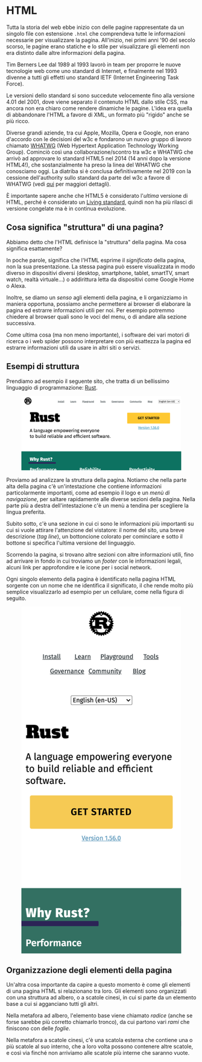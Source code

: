 # HTML

Tutta la storia del web ebbe inizio con delle pagine rappresentate da un singolo file con estensione `.html` che comprendeva tutte le informazioni necessarie per visualizzare la pagina. All'inizio, nei primi anni '90 del secolo scorso, le pagine erano statiche e lo stile per visualizzare gli elementi non era distinto dalle altre informazioni della pagina.

Tim Berners Lee dal 1989 al 1993 lavorò in team per proporre le nuove tecnologie web come uno standard di Internet, e finalmente nel 1993 divenne a tutti gli effetti uno standard IETF (Internet Engineering Task Force).

Le versioni dello standard si sono succedute velocemente fino alla versione 4.01 del 2001, dove viene separato il contenuto HTML dallo stile CSS, ma ancora non era chiaro come rendere dinamiche le pagine. L'idea era quella di abbandonare l'HTML a favore di XML, un formato più "rigido" anche se più ricco.

Diverse grandi aziende, tra cui Apple, Mozilla, Opera e Google, non erano d'accordo con le decisioni del w3c e fondarono un nuovo gruppo di lavoro chiamato [WHATWG](https://whatwg.org/) (Web Hypertext Application Technology Working Group). Cominciò così una collaborazione/scontro tra w3c e WHATWG che arrivò ad approvare lo standard HTML5 nel 2014 (14 anni dopo la versione HTML4!), che sostanzialmente ha preso la linea del WHATWG che conosciamo oggi. La diatriba si è conclusa definitivamente nel 2019 con la cessione dell'authority sullo standard da parte del w3c a favore di WHATWG (vedi [qui](https://html.spec.whatwg.org/#history-2) per maggiori dettagli).

È importante sapere anche che HTML5 è considerato l'_ultima_ versione di HTML, perché è considerato un [Living standard](https://html.spec.whatwg.org/), quindi non ha più rilasci di versione congelate ma è in continua evoluzione.

## Cosa significa "struttura" di una pagina?
Abbiamo detto che l'HTML definisce la "struttura" della pagina. Ma cosa significa esattamente?

In poche parole, significa che l'HTML esprime il _significato_ della pagina, non la sua presentazione. La stessa pagina può essere visualizzata in modo diverso in dispositivi diversi (desktop, smartphone, tablet, smartTV, smart watch, realtà virtuale...) o addirittura letta da dispositivi come Google Home o Alexa.

Inoltre, se diamo un _senso_ agli elementi della pagina, e li organizziamo in maniera opportuna, possiamo anche permettere ai browser di elaborare la pagina ed estrarre informazioni utili per noi. Per esempio potremmo chiedere al browser quali sono le voci del menu, o di andare alla sezione successiva.

Come ultima cosa (ma non meno importante), i software dei vari motori di ricerca o i web spider possono interpretare con più esattezza la pagina ed estrarre informazioni utili da usare in altri siti o servizi.

## Esempi di struttura
Prendiamo ad esempio il seguente sito, che tratta di un bellissimo linguaggio di programmazione: [Rust](https://www.rust-lang.org/).

<figure>
  <img class="w100p" title="rust" alt="rust page" src="assets/rust.png">
</figure>

Proviamo ad analizzare la struttura della pagina. Notiamo che nella parte alta della pagina c'è un'intestazione che contiene informazioni particolarmente importanti, come ad esempio il logo e un _menù di navigazione_, per saltare rapidamente alle diverse sezioni della pagina. Nella parte più a destra dell'intestazione c'è un menù a tendina per scegliere la lingua preferita.

Subito sotto, c'è una sezione in cui ci sono le informazioni più importanti su cui si vuole attirare l'attenzione del vistatore: il nome del sito, una breve descrizione (_tag line_), un bottoncione colorato per cominciare e sotto il bottone si specifica l'ultima versione del linguaggio.

Scorrendo la pagina, si trovano altre sezioni con altre informazioni utili, fino ad arrivare in fondo in cui troviamo un _footer_ con le informazioni legali, alcuni link per approfondire e le icone per i social network.

Ogni singolo elemento della pagina è identificato nella pagina HTML sorgente con un nome che ne identifica il significato, il che rende molto più semplice visualizzarlo ad esempio per un cellulare, come nella figura di seguito.

<figure>
  <img class="w50p" title="rust mobile page" alt="rust mobile page" src="assets/rust-mobile.png">
</figure>

## Organizzazione degli elementi della pagina
Un'altra cosa importante da capire a questo momento è come gli elementi di una pagina HTML si relazionano tra loro. Gli elementi sono organizzati con una struttura ad albero, o a scatole cinesi, in cui si parte da un elemento base a cui si agganciano tutti gli altri.

Nella metafora ad albero, l'elemento base viene chiamato _radice_ (anche se forse sarebbe più corretto chiamarlo tronco), da cui partono vari _rami_ che finiscono con delle _foglie_.

Nella metafora a scatole cinesi, c'è una scatola esterna che contiene una o più scatole al suo interno, che a loro volta possono contenere altre scatole, e così via finché non arriviamo alle scatole più interne che saranno vuote.



